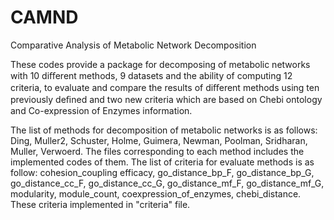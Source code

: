 # CAMND
Comparative Analysis of Metabolic Network Decomposition

 These codes provide a package for decomposing of metabolic networks with 10 diﬀerent methods, 9 datasets and the ability of computing
 12 criteria, to evaluate and compare the results of diﬀerent methods using ten previously deﬁned and two new criteria which are based
on Chebi ontology and Co-expression of Enzymes information.

The list of methods for decomposition of metabolic networks is as follows:
Ding,
Muller2,
Schuster,
Holme,
Guimera,
Newman,
Poolman,
Sridharan,
Muller,
Verwoerd. The files corresponding to each method includes the implemented codes of them.
The list of criteria for evaluate methods is as follow:
cohesion_coupling
efficacy,
go_distance_bp_F,
go_distance_bp_G,
go_distance_cc_F,
go_distance_cc_G,
go_distance_mf_F,
go_distance_mf_G,
modularity,
module_count,
coexpression_of_enzymes,
chebi_distance. These criteria implemented in "criteria" file.
